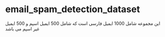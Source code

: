 # email_spam_detection_dataset
این مجموعه شامل 1000 ایمیل فارسی است که شامل 500 ایمیل اسپم و 500 ایمیل غیر اسپم می باشد
